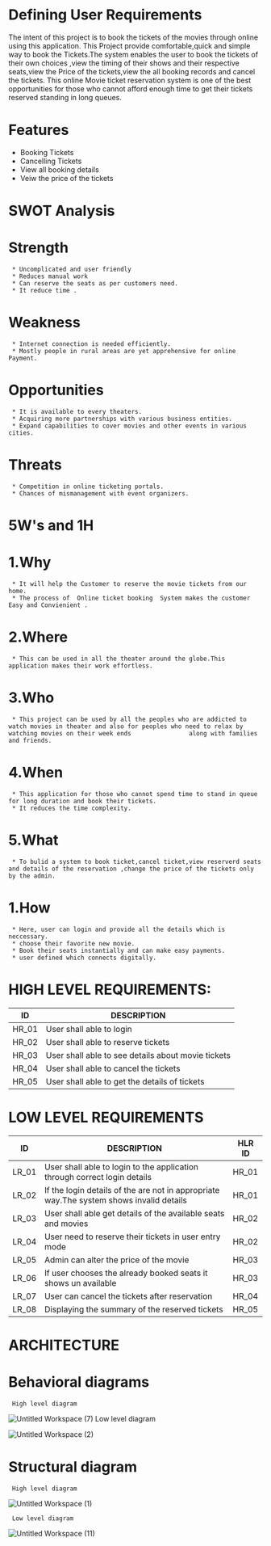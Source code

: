 # Defining User Requirements
  The intent of this project is to book the tickets of the movies through online using this application. This Project provide comfortable,quick and simple way to book the Tickets.The system enables the user to book the tickets of their own choices ,view the timing of their shows and their respective seats,view the Price of the tickets,view the all booking records and cancel the tickets. This online Movie ticket reservation system is one of the best opportunities for those who cannot afford enough time to get their tickets reserved standing in long queues.
# Features
 * Booking Tickets
 * Cancelling Tickets
 * View all booking details
 * Veiw the price of the tickets
# SWOT Analysis
 # Strength 
     * Uncomplicated and user friendly
     * Reduces manual work
     * Can reserve the seats as per customers need.
     * It reduce time .
 # Weakness
     * Internet connection is needed efficiently.
     * Mostly people in rural areas are yet apprehensive for online Payment.
 # Opportunities
     * It is available to every theaters.
     * Acquiring more partnerships with various business entities.
     * Expand capabilities to cover movies and other events in various cities.
 # Threats
     * Competition in online ticketing portals.
     * Chances of mismanagement with event organizers.
# 5W's and 1H
 # 1.Why
     * It will help the Customer to reserve the movie tickets from our home.
     * The process of  Online ticket booking  System makes the customer Easy and Convienient .
 # 2.Where 
     * This can be used in all the theater around the globe.This application makes their work effortless.
 # 3.Who
     * This project can be used by all the peoples who are addicted to watch movies in theater and also for peoples who need to relax by watching movies on their week ends                along with families and friends. 
 # 4.When
     * This application for those who cannot spend time to stand in queue for long duration and book their tickets.
     * It reduces the time complexity.
 # 5.What
     * To bulid a system to book ticket,cancel ticket,view reserverd seats and details of the reservation ,change the price of the tickets only by the admin.
 # 1.How
     * Here, user can login and provide all the details which is neccessary.
     * choose their favorite new movie.
     * Book their seats instantially and can make easy payments.
     * user defined which connects digitally.
# HIGH LEVEL REQUIREMENTS:
  |  ID |  DESCRIPTION |  
  |-----|--------------|
  |HR_01|User shall able to login|
  |HR_02|User shall able to reserve tickets| 
  |HR_03|User shall able to see details about movie tickets| 
  |HR_04|User shall able to cancel the  tickets|
  |HR_05|User shall able to get the details of tickets|
# LOW LEVEL REQUIREMENTS
  |  ID |  DESCRIPTION |HLR ID|  
  |-----|--------------|------|
  |LR_01| User shall able to login to the application through correct login details|HR_01|
  |LR_02| If the login details of the are not in appropriate way.The system shows invalid details|HR_01|
  |LR_03| User shall able get details of the available seats and movies|HR_02|
  |LR_04| User need to reserve their tickets in user entry mode|HR_02|
  |LR_05| Admin can alter the price of the movie|HR_03|
  |LR_06| If user chooses the already booked seats it shows un available|HR_03|
  |LR_07| User can cancel the tickets after reservation|HR_04|
  |LR_08| Displaying the summary of the reserved tickets|HR_05|
  
# ARCHITECTURE
  # Behavioral diagrams
     High level diagram
    
![Untitled Workspace (7)](https://user-images.githubusercontent.com/98879001/153560091-8f88cc61-7460-4e57-bd21-33a44e563722.png)
     Low level diagram
     
 ![Untitled Workspace (2)](https://user-images.githubusercontent.com/98879001/153572433-0fcd0d23-3359-4d70-8f39-9dd9f5b2f1cc.png)

  # Structural diagram
     High level diagram
  ![Untitled Workspace (1)](https://user-images.githubusercontent.com/98879001/153573634-130360ce-460b-4515-ac3b-137be4c0333c.png)


     Low level diagram
    
![Untitled Workspace (11)](https://user-images.githubusercontent.com/98879001/153573708-590fb9ad-2ab3-4698-9751-6442fb3bd5cd.png)

    

   
   
   
   
   
 
   
   
   
   
   
   
   
   
   
   
   
   
   
   
   
   
   
   
  
     
      

